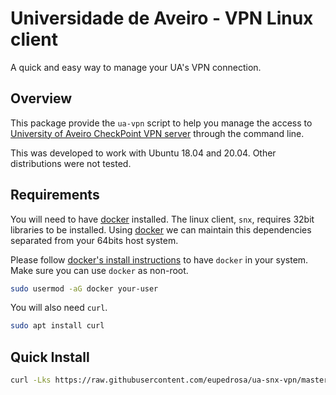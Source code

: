 
Universidade de Aveiro - VPN Linux client
=========================================
A quick and easy way to manage your UA's VPN connection.

## Overview
This package provide the `ua-vpn` script to help you manage the access 
to [University of Aveiro CheckPoint VPN server][1] through the command line.

This was developed to work with Ubuntu 18.04 and 20.04.
Other distributions were not tested.

## Requirements

You will need to have [docker][2] installed.
The linux client, `snx`, requires 32bit libraries to be installed.
Using [docker][2] we can maintain this dependencies separated from your 64bits host system.

Please follow [docker's install instructions][3] to have `docker` in your system.
Make sure you can use `docker` as non-root.
```bash
sudo usermod -aG docker your-user
```

You will also need `curl`.
```bash
sudo apt install curl
```

## Quick Install

```bash
curl -Lks https://raw.githubusercontent.com/eupedrosa/ua-snx-vpn/master/ua-vpn | bash -s update
```


[1]: https://www.ua.pt/pt/stic/teletrabalho_vpn
[2]: https://www.docker.com/
[3]: https://docs.docker.com/engine/install/ubuntu/
